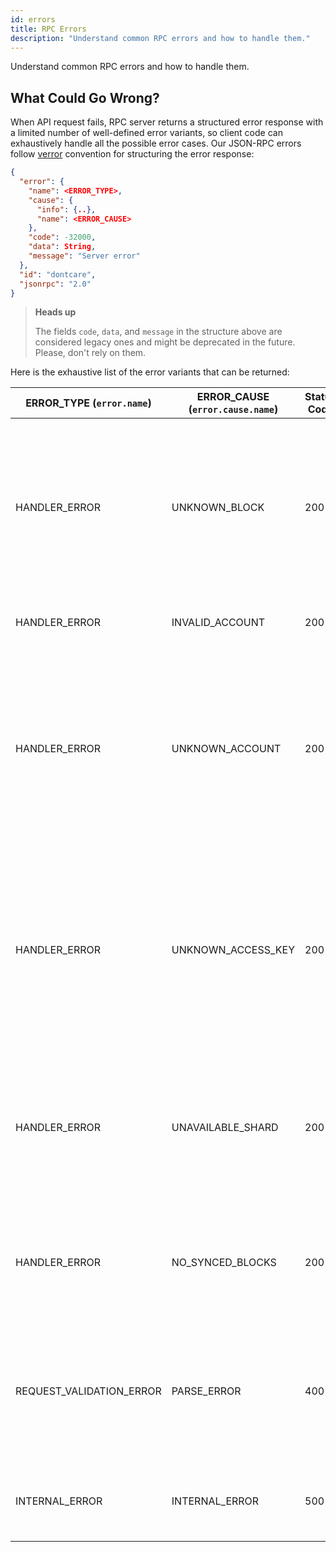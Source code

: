```yaml
---
id: errors
title: RPC Errors
description: "Understand common RPC errors and how to handle them."
---
```


Understand common RPC errors and how to handle them.

## What Could Go Wrong?

When API request fails, RPC server returns a structured error response with a
limited number of well-defined error variants, so client code can exhaustively
handle all the possible error cases. Our JSON-RPC errors follow
[verror](https://github.com/joyent/node-verror) convention for structuring
the error response:

```json
{
  "error": {
    "name": <ERROR_TYPE>,
    "cause": {
      "info": {..},
      "name": <ERROR_CAUSE>
    },
    "code": -32000,
    "data": String,
    "message": "Server error"
  },
  "id": "dontcare",
  "jsonrpc": "2.0"
}
```

> **Heads up**
>
> The fields `code`, `data`, and `message` in the structure above are considered
> legacy ones and might be deprecated in the future. Please, don't rely on them.

Here is the exhaustive list of the error variants that can be returned:

| ERROR_TYPE (`error.name`) | ERROR_CAUSE (`error.cause.name`) | Status Code | Reason | Solution |
|---|---|---|---|---|
| HANDLER_ERROR | UNKNOWN_BLOCK | 200 | The requested block has not been produced yet or it has been garbage-collected (cleaned up to save space on the RPC node) | • Check that the requested block is legit • If the block had been produced more than 5 epochs ago, try to send your request to [an archival node](https://near-nodes.io/intro/node-types#archival-node) |
| HANDLER_ERROR | INVALID_ACCOUNT | 200 | The requested `account_id` is invalid | • Provide a valid `account_id` |
| HANDLER_ERROR | UNKNOWN_ACCOUNT | 200 | The requested `account_id` has not been found while viewing since the account has not been created or has been already deleted | • Check the `account_id` • Specify a different block or retry if you request the latest state |
| HANDLER_ERROR | UNKNOWN_ACCESS_KEY | 200 | The requested `public_key` has not been found while viewing since the public key has not been created or has been already deleted | • Check the `public_key` • Specify a different block or retry if you request the latest state |
| HANDLER_ERROR | UNAVAILABLE_SHARD | 200 | The node was unable to found the requested data because it does not track the shard where data is present | • Send a request to a different node which might track the shard |
| HANDLER_ERROR | NO_SYNCED_BLOCKS | 200 | The node is still syncing and the requested block is not in the database yet | • Wait until the node finish syncing • Send a request to a different node which is synced |
| REQUEST_VALIDATION_ERROR | PARSE_ERROR | 400 | Passed arguments can't be parsed by JSON RPC server (missing arguments, wrong format, etc.) | • Check the arguments passed and pass the correct ones • Check `error.cause.info` for more details |
| INTERNAL_ERROR | INTERNAL_ERROR | 500 | Something went wrong with the node itself or overloaded | • Try again later • Send a request to a different node • Check `error.cause.info` for more details |
